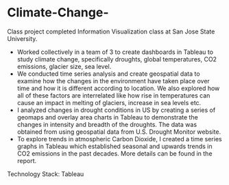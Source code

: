 # Climate-Change-
Class project completed Information Visualization class at San Jose State University.


- Worked collectively in a team of 3 to create dashboards in Tableau to study climate change, specifically droughts, global temperatures, CO2 emissions, glacier size, sea level.
- We conducted time series analysis and create geospatial data to examine how the changes in the environment have taken place over time and how it is different according to location. We also explored how all of these factors are interrelated like how rise in temperatures can cause an impact in melting of glaciers, increase in sea levels etc.
- I analyzed changes in drought conditions in US by creating a series of geomaps and overlay area charts in Tableau to demonstrate the changes in intensity and breadth of the droughts. The data was obtained from using geospatial data from U.S. Drought Monitor website.
- To explore trends in atmospheric Carbon Dioxide,  I created a time series graphs in Tableau which established seasonal and upwards trends in CO2  emissions in the past decades.
More details can be found in the report. 


Technology Stack: Tableau
